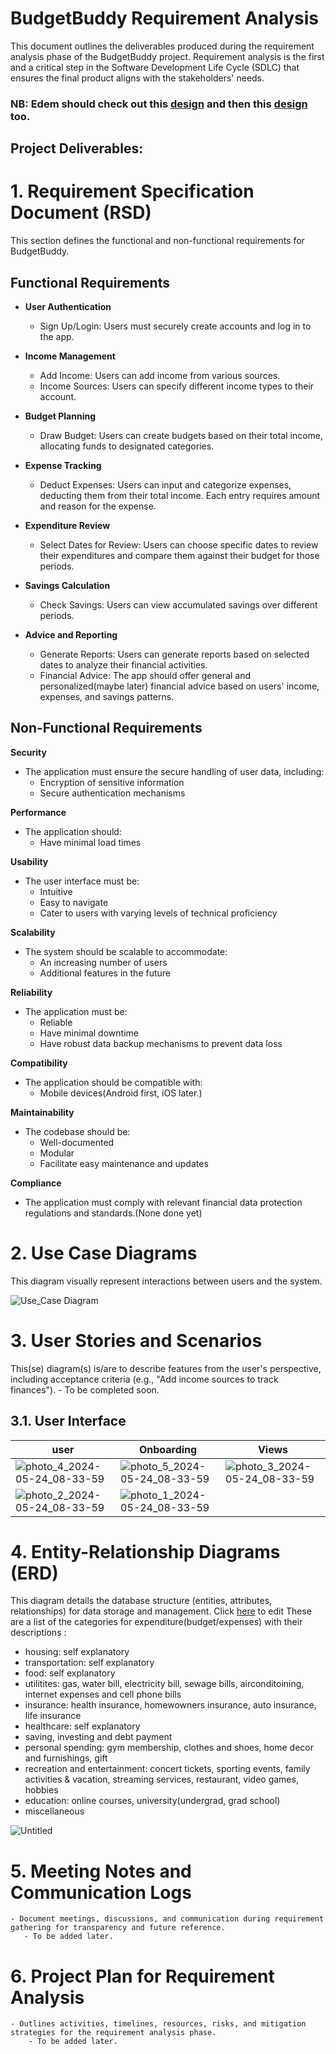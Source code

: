 # BudgetBuddy Requirement Analysis

This document outlines the deliverables produced during the requirement analysis phase of the BudgetBuddy project. Requirement analysis is the first and a critical step in the Software Development Life Cycle (SDLC) that ensures the final product aligns with the stakeholders' needs.
### NB: Edem should check out this [design](https://dribbble.com/shots/24081527-Financial-mobile-app) and then this [design](https://dribbble.com/shots/22973739-FinancePal-Your-Personal-Finance-Companion) too.

## Project Deliverables:

# 1. Requirement Specification Document (RSD)

This section defines the functional and non-functional requirements for BudgetBuddy.

## Functional Requirements

* **User Authentication**
    * Sign Up/Login: Users must securely create accounts and log in to the app.

* **Income Management**
    * Add Income: Users can add income from various sources.
    * Income Sources: Users can specify different income types to their account.

* **Budget Planning**
    * Draw Budget: Users can create budgets based on their total income, allocating funds to designated categories.

* **Expense Tracking**
    * Deduct Expenses: Users can input and categorize expenses, deducting them from their total income. Each entry requires amount and reason for the expense.

* **Expenditure Review**
    * Select Dates for Review: Users can choose specific dates to review their expenditures and compare them against their budget for those periods.

* **Savings Calculation**
    * Check Savings: Users can view accumulated savings over different periods.

* **Advice and Reporting**
    * Generate Reports: Users can generate reports based on selected dates to analyze their financial activities.
    * Financial Advice: The app should offer general and personalized(maybe later) financial advice based on users' income, expenses, and savings patterns.

## Non-Functional Requirements

**Security**
* The application must ensure the secure handling of user data, including:
    * Encryption of sensitive information
    * Secure authentication mechanisms

**Performance**
* The application should:
    * Have minimal load times

**Usability**
* The user interface must be:
    * Intuitive
    * Easy to navigate
    * Cater to users with varying levels of technical proficiency

**Scalability**
* The system should be scalable to accommodate:
    * An increasing number of users
    * Additional features in the future

**Reliability**
* The application must be:
    * Reliable
    * Have minimal downtime
    * Have robust data backup mechanisms to prevent data loss

**Compatibility**
* The application should be compatible with:
    * Mobile devices(Android first, iOS later.)

**Maintainability**
* The codebase should be:
    * Well-documented
    * Modular
    * Facilitate easy maintenance and updates

**Compliance**
* The application must comply with relevant financial data protection regulations and standards.(None done yet)


# 2. Use Case Diagrams
This diagram visually represent interactions between users and the system.

![Use_Case Diagram](https://github.com/jake0011/BudgetBuddy/assets/61389729/84faf938-9bee-4348-9342-0f92c9e8216a)


# 3. User Stories and Scenarios
This(se) diagram(s) is/are to describe features from the user's perspective, including acceptance criteria (e.g., "Add income sources to track finances").
    - To be completed soon.
## 3.1. User Interface 
| user | Onboarding | Views |
|----------|----------|----------|
|![photo_4_2024-05-24_08-33-59](https://github.com/jake0011/BudgetBuddy/assets/61389729/62accced-be07-4820-be41-562766ed1cfe) |![photo_5_2024-05-24_08-33-59](https://github.com/jake0011/BudgetBuddy/assets/61389729/483a0b4d-66dd-4151-b948-2885777bf8a9)|![photo_3_2024-05-24_08-33-59](https://github.com/jake0011/BudgetBuddy/assets/61389729/a713293f-d5ea-4e91-b542-89735a770bfa)  |
|![photo_2_2024-05-24_08-33-59](https://github.com/jake0011/BudgetBuddy/assets/61389729/d66af65a-cdb8-4491-8a7c-13e829bcbcd9) |![photo_1_2024-05-24_08-33-59](https://github.com/jake0011/BudgetBuddy/assets/61389729/b47a0c8a-1758-4d69-8a6e-c809992f0ac7) |  |

# 4. Entity-Relationship Diagrams (ERD)
This diagram details the database structure (entities, attributes, relationships) for data storage and management.
Click [here](https://dbdiagram.io/d/664cb51af84ecd1d22c3e6c0) to edit 
These are a list of the categories for expenditure(budget/expenses) with their descriptions :
- housing: self explanatory
- transportation: self explanatory
- food: self explanatory
- utilitites: gas, water bill, electricity bill, sewage bills, airconditoining, internet expenses and cell phone bills
- insurance: health insurance, homewowners insurance, auto insurance, life insurance
- healthcare: self explanatory
- saving, investing and debt payment
- personal spending: gym membership, clothes and shoes, home decor and furnishings, gift
- recreation and entertainment: concert tickets, sporting events, family activities & vacation, streaming services, restaurant, video games, hobbies
- education: online courses, university(undergrad, grad school)
- miscellaneous

![Untitled](https://github.com/jake0011/BudgetBuddy/assets/61389729/c562ecfe-854a-4f5c-a8c2-a1b03abef497)


# 5. Meeting Notes and Communication Logs
    - Document meetings, discussions, and communication during requirement gathering for transparency and future reference.  
       - To be added later.

# 6. Project Plan for Requirement Analysis
    - Outlines activities, timelines, resources, risks, and mitigation strategies for the requirement analysis phase. 
        - To be added later.

